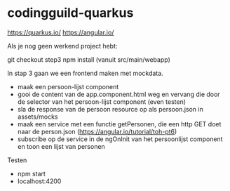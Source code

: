 # codingguild-quarkus

https://quarkus.io/
https://angular.io/

Als je nog geen werkend project hebt:

git checkout step3
npm install (vanuit src/main/webapp)

In stap 3 gaan we een frontend maken met mockdata.

 - maak een persoon-lijst component
 - gooi de content van de app.component.html weg en vervang die door de selector van het persoon-lijst component (even testen)
 - sla de response van de persoon resource op als persoon.json in assets/mocks
 - maak een service met een functie getPersonen, die een http GET doet naar de person.json (https://angular.io/tutorial/toh-pt6)
 - subscribe op de service in de ngOnInit van het persoonlijst component en toon een lijst van personen


Testen
- npm start
- localhost:4200



